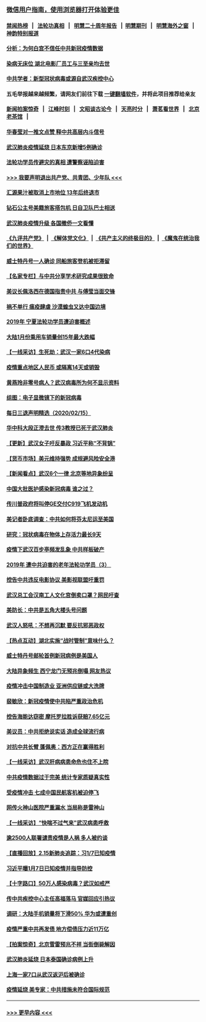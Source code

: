 ### [微信用户指南，使用浏览器打开体验更佳](https://github.com/gfw-breaker/banned-news1/blob/master/indexes/wechat-guide.md?t=0)
#### [禁闻热榜](热点新闻.md?t=0)  &nbsp;&nbsp;|&nbsp;&nbsp; [法轮功真相](https://github.com/gfw-breaker/truth/blob/master/README.md?t=0) &nbsp;&nbsp;|&nbsp;&nbsp; [明慧二十周年报告](https://github.com/gfw-breaker/mh-reports/blob/master/README.md?t=0) &nbsp;&nbsp;|&nbsp;&nbsp;[明慧期刊](https://github.com/gfw-breaker/mh-qikan) &nbsp;&nbsp;|&nbsp;&nbsp; [明慧海外之窗](https://github.com/gfw-breaker/mh-news/blob/master/README.md?t=0) &nbsp;&nbsp;|&nbsp;&nbsp; [神韵特别报道](https://github.com/gfw-breaker/mh-news/blob/master/shenyun.md?t=0)
#### [分析：为何白宫不信任中共新冠疫情数据](../pages/nsc413/n11872473.md?t=02162144) 
#### [染病无床位 湖北电影厂员工与三至亲均去世](../pages/nsc413/n11873154.md?t=02162144) 
#### [中共学者：新型冠状病毒或源自武汉疾控中心](../pages/nsc413/n11872811.md?t=02162144) 
#### 五毛举报越来越频繁，请网友们前往下载 [一键翻墙软件](https://github.com/gfw-breaker/ssr-accounts)，并将此项目推荐给亲友
#### [新闻拍案惊奇](https://github.com/gfw-breaker/banned-news1/blob/master/pages/link4.md) &nbsp;&nbsp;|&nbsp;&nbsp; [江峰时刻](https://github.com/gfw-breaker/banned-news1/blob/master/pages/link4.md) &nbsp;&nbsp;|&nbsp;&nbsp; [文昭谈古论今](https://github.com/gfw-breaker/banned-news1/blob/master/pages/link4.md) &nbsp;&nbsp;|&nbsp;&nbsp; [天亮时分](https://github.com/gfw-breaker/banned-news1/blob/master/pages/link4.md) &nbsp;&nbsp;|&nbsp;&nbsp; [萧茗看世界](https://github.com/gfw-breaker/banned-news1/blob/master/pages/link4.md) &nbsp;&nbsp;|&nbsp;&nbsp; [北京老茶馆](https://github.com/gfw-breaker/banned-news1/blob/master/pages/link4.md) &nbsp;&nbsp;|&nbsp;&nbsp; 
#### [华春莹对一推文点赞 释中共高层内斗信号](../pages/nsc413/n11872861.md?t=02162144) 
#### [武汉肺炎疫情延烧 日本东京新增5例确诊](../pages/nsc413/n11873025.md?t=02162144) 
#### [法轮功学员传避灾的真相 遭警察诬陷迫害](../pages/nsc413/n11869217.md?t=02162144) 
#### [>>> 我要声明退出共产党、共青团、少年队 <<<](https://github.com/begood0513/goodnews/blob/master/quit/letter.md) 
#### [汇源果汁被取消上市地位 13年后终退市](../pages/nsc413/n11872672.md?t=02162144) 
#### [钻石公主号美籍旅客搭包机 日自卫队巴士相送](../pages/nsc413/n11872947.md?t=02162144) 
#### [武汉肺炎疫情升级 各国撤侨一文看懂](../pages/nsc413/n11859313.md?t=02162144) 
#### [《九评共产党》](https://github.com/begood0513/9ping.md/blob/master/README.md) &nbsp;|&nbsp; [《解体党文化》](../../../../jtdwh.md/blob/master/README.md)  &nbsp;|&nbsp; [《共产主义的终极目的》](../../../../gczydzjmd.md/blob/master/README.md) &nbsp;|&nbsp; [《魔鬼在统治我们的世界》](../../../../mgztzwmdsj.md/blob/master/README.md) 
#### [威士特丹号一人确诊 同船旅客登机被拒滞留](../pages/nsc413/n11872823.md?t=02162144) 
#### [【名家专栏】与中共分享学术研究成果很致命](../pages/nsc413/n11871916.md?t=02162144) 
#### [美议长佩洛西在德国指责中共 与傅莹当面交锋](../pages/nsc413/n11872375.md?t=02162144) 
#### [祸不单行 瘟疫肆虐 沙漠蝗虫又达中国边境](../pages/nsc413/n11872485.md?t=02162144) 
#### [2019年 宁夏法轮功学员遭迫害概述](../pages/nsc413/n11858807.md?t=02162144) 
#### [大陆1月份乘用车销量创15年最大跌幅](../pages/nsc413/n11872290.md?t=02162144) 
#### [【一线采访】生死劫：武汉一家6口4代染病](../pages/nsc413/n11872460.md?t=02162144) 
#### [疫情重点地区人民币 或隔离14天或销毁](../pages/nsc413/n11872461.md?t=02162144) 
#### [黄燕玲非零号病人？武汉病毒所为何不显示资料](../pages/nsc413/n11872240.md?t=02162144) 
#### [组图：电子显微镜下的新冠病毒](../pages/nsc413/n11872057.md?t=02162144) 
#### [每日三退声明精选（2020/02/15）](../pages/nsc413/n11872255.md?t=02162144) 
#### [华中科大段正澄去世 传3教授已死于武汉肺炎](../pages/nsc413/n11872056.md?t=02162144) 
#### [【更新】武汉女子吁反暴政 习近平称“不背锅”](../pages/nsc413/n11801312.md?t=02162144) 
#### [【货币市场】美元维持强势 成规避风险安全港](../pages/nsc413/n11871937.md?t=02162144) 
#### [【新闻看点】武汉6个一律 北京等地异象纷呈](../pages/nsc413/n11871818.md?t=02162144) 
#### [中国大批医护感染新冠病毒 谁之过？](../pages/nsc413/n11871790.md?t=02162144) 
#### [传川普政府将叫停GE交付C919飞机发动机](../pages/nsc413/n11871600.md?t=02162144) 
#### [美记者卧底调查：中共如何将芬太尼运至美国](../pages/nsc413/n11871821.md?t=02162144) 
#### [研究：冠状病毒在物体上存活力最长9天](../pages/nsc413/n11871871.md?t=02162144) 
#### [疫情下武汉百步亭频发乱象 中共样板破产](../pages/nsc413/n11871457.md?t=02162144) 
#### [2019年 遭中共迫害的老年法轮功学员（3） ](../pages/nsc413/n11830056.md?t=02162144) 
#### [控告中共违反电影协议 美影视联盟吁重罚](../pages/nsc413/n11871820.md?t=02162144) 
#### [武汉总工会汉南工人文化宫倒卖口罩？网民吁查](../pages/nsc413/n11871739.md?t=02162144) 
#### [美防长：中共是五角大楼头号问题](../pages/nsc413/n11871768.md?t=02162144) 
#### [武汉人怒吼：不想再沉默 要反抗邪恶政权](../pages/nsc413/n11871584.md?t=02162144) 
#### [【热点互动】湖北实施“战时管制”意味什么？](../pages/nsc413/n11871747.md?t=02162144) 
#### [威士特丹号邮轮首例新冠病例是美国人](../pages/nsc413/n11871731.md?t=02162144) 
#### [大陆异象频生 西宁龙门无预兆倒塌 网友热议](../pages/nsc413/n11871150.md?t=02162144) 
#### [疫情冲击中国制造业 亚洲供应链或大洗牌](../pages/nsc413/n11871629.md?t=02162144) 
#### [裴敏欣：新冠疫情使中共陷严重政治危机](../pages/nsc413/n11871514.md?t=02162144) 
#### [控告海能达窃密 摩托罗拉胜诉获赔7.65亿元](../pages/nsc413/n11871594.md?t=02162144) 
#### [美议员：中共拒绝说实话 造成全球流行病](../pages/nsc413/n11871582.md?t=02162144) 
#### [对抗中共长臂 蓬佩奥：西方正在赢得胜利](../pages/nsc413/n11871500.md?t=02162144) 
#### [【一线采访】武汉肝病病患命危也住不上院](../pages/nsc413/n11870591.md?t=02162144) 
#### [中共疫情数据过于完美 统计专家质疑真实性](../pages/nsc413/n11870197.md?t=02162144) 
#### [受疫情冲击 七成中国民航客机被迫停飞](../pages/nsc413/n11871439.md?t=02162144) 
#### [网传火神山医院严重漏水 当局称是雷神山](../pages/nsc413/n11871477.md?t=02162144) 
#### [【一线采访】“快喘不过气来”武汉病患呼救](../pages/nsc413/n11870636.md?t=02162144) 
#### [逾2500人联署谴责疫情是人祸 多人被约谈](../pages/nsc413/n11871360.md?t=02162144) 
#### [【直播回放】2.15新肺炎追踪：习1/7已知疫情](../pages/nsc413/n11871276.md?t=02162144) 
#### [习近平曝1月7日已知疫情并指导防控](../pages/nsc413/n11871308.md?t=02162144) 
#### [【十字路口】50万人感染病毒？武汉如戒严](../pages/nsc413/n11870405.md?t=02162144) 
#### [传中共疾控中心主任高福落马 官媒回应引热议](../pages/nsc413/n11871097.md?t=02162144) 
#### [调研：大陆手机销量将下滑50% 华为或遭重创](../pages/nsc413/n11871161.md?t=02162144) 
#### [疫情严重中共再发债 地方偿债压力近11万亿](../pages/nsc413/n11870871.md?t=02162144) 
#### [【拍案惊奇】北京雪雷预兆不祥 当街倒毙解因](../pages/nsc413/n11870203.md?t=02162144) 
#### [武汉肺炎延烧 日本泰国确诊病例上升](../pages/nsc413/n11871063.md?t=02162144) 
#### [上海一家7口从武汉返沪后被确诊](../pages/nsc413/n11870996.md?t=02162144) 
#### [疫情延烧 美专家：中共措施未符合国际规范](../pages/nsc413/n11870777.md?t=02162144) 

----
#### [ >>> 更早内容 <<< ](../indexes/nsc413-earlier.md)

